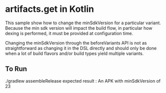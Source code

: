 # artifacts.get in Kotlin

This sample show how to change the minSdkVersion for a particular variant. Because the min sdk
version will impact the build flow, in particular how dexing is performed, it must be provided at
configuration time.

Changing the minSdkVersion through the beforeVariants API is not as straightforward as changing it in
the DSL directly and should only be done when a lot of build flavors and/or build types yield
multiple variants.

## To Run
./gradlew assembleRelease
expected result : An APK with minSdkVersion of 23
